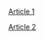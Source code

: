 [Article 1](https://medium.com/@paulrohan/file-upload-to-aws-s3-bucket-in-a-node-react-mongo-app-and-using-multer-72884322aada)

[Article 2](https://medium.com/@otoloye/uploading-files-to-aws-s3-using-nodejs-multer-mongodb-and-postman-part-1-de790b8131d4)
